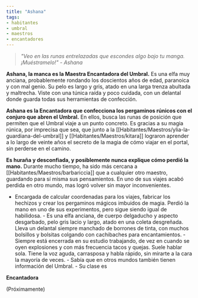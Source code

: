```yaml
---
title: "Ashana"
tags:
- habitantes
- umbral
- maestros
- encantadores
---
```

> _"Veo en las runas entrelazadas que escondes algo bajo tu manga. ¡Muéstramelo!" - Ashana_

**Ashana, la manca es la Maestra Encantadora del Umbral.** Es una elfa muy anciana, probablemente rondando los doscientos años de edad, paranoica y con mal genio. Su pelo es largo y gris, atado en una larga trenza abultada y maltrecha. Viste con una túnica raída y poco cuidada, con un delantal donde guarda todas sus herramientas de confección.

**Ashana es la Encantadora que confecciona los pergaminos rúnicos con el conjuro que abren el Umbral.** En ellos, busca las runas de posición que permiten que el Umbral viaje a un punto concreto. Es gracias a su magia rúnica, por imprecisa que sea, que junto a la [[Habitantes/Maestros/ylia-la-guardiana-del-umbral]] y [[Habitantes/Maestros/kitara]] lograron aprender a lo largo de veinte años el secreto de la magia de cómo viajar en el portal, sin perderse en el camino.

**Es huraña y desconfiada, y posiblemente nunca explique cómo perdió la mano.** Durante mucho tiempo, ha sido más cercana a [[Habitantes/Maestros/barbariccia]] que a cualquier otro maestro, guardando para sí misma sus pensamientos. En uno de sus viajes acabó perdida en otro mundo, mas logró volver sin mayor inconvenientes.

-   Encargada de calcular coordenadas para los viajes, fabricar los hechizos y crear los pergaminos mágicos imbuidos de magia. Perdió la mano en uno de sus experimentos, pero sigue siendo igual de habilidosa. - Es una elfa anciana, de cuerpo delgaducho y aspecto desgarbado, pelo gris lacio y largo, atado en una coleta desgreñada. Lleva un delantal siempre manchado de borrones de tinta, con muchos bolsillos y bolsitas colgando con cachibaches para encantamientos. - Siempre está encerrada en su estudio trabajando, de vez en cuando se oyen explosiones y con más frecuencia tacos y quejas. Suele hablar sola. Tiene la voz aguda, carrasposa y habla rápido, sin mirarte a la cara la mayoría de veces. - Sabía que en otros mundos también tienen información del Umbral. - Su clase es
    

**Encantadora**

(Próximamente)